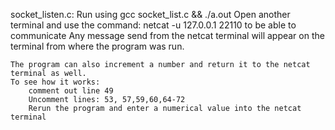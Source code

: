 socket_listen.c:
    Run using gcc socket_list.c && ./a.out
    Open another terminal and use the command: netcat -u 127.0.0.1 22110
    to be able to communicate
    Any message send from the netcat terminal will appear on the terminal from where the program was run.
    
    The program can also increment a number and return it to the netcat terminal as well.
    To see how it works: 
        comment out line 49
        Uncomment lines: 53, 57,59,60,64-72
        Rerun the program and enter a numerical value into the netcat terminal